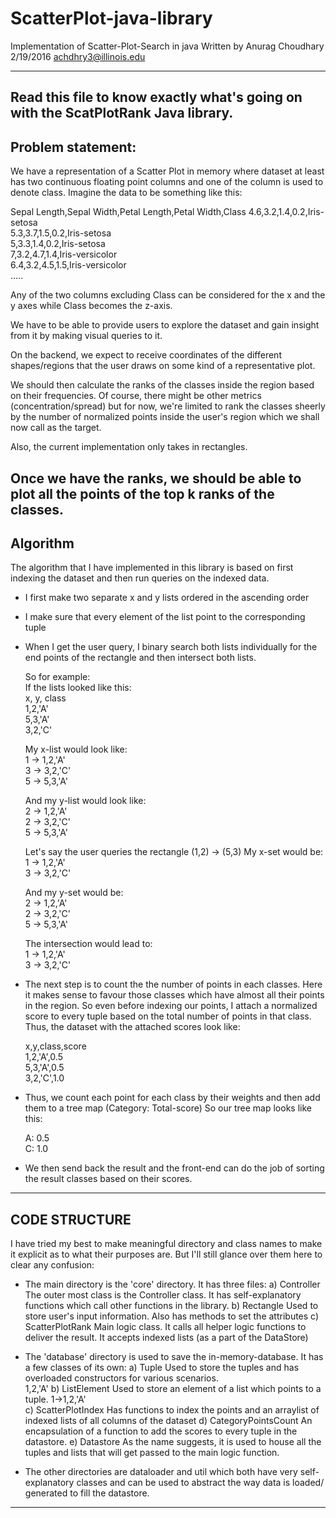 # ScatterPlot-java-library
Implementation of Scatter-Plot-Search in java
Written by Anurag Choudhary
2/19/2016
achdhry3@illinois.edu

----------------

Read this file to know exactly what's going on with the ScatPlotRank Java library.
----------------

Problem statement:
----------------

We have a representation of a Scatter Plot in memory where dataset at least has two continuous floating point columns and one of the column is used to denote class. Imagine the data to be something like this:

Sepal Length,Sepal Width,Petal Length,Petal Width,Class
4.6,3.2,1.4,0.2,Iris-setosa<br>
5.3,3.7,1.5,0.2,Iris-setosa<br>
5,3.3,1.4,0.2,Iris-setosa<br>
7,3.2,4.7,1.4,Iris-versicolor<br>
6.4,3.2,4.5,1.5,Iris-versicolor<br>
.....

Any of the two columns excluding Class can be considered for the x and the y axes while Class becomes the z-axis.

We have to be able to provide users to explore the dataset and gain insight from it by making visual queries to it.

On the backend, we expect to receive coordinates of the different shapes/regions that the user draws on some kind of a representative plot.

We should then calculate the ranks of the classes inside the region based on their frequencies. Of course, there might be other metrics (concentration/spread) but for now, we're limited to rank the classes sheerly by the number of normalized points inside the user's region which we shall now call as the target.

Also, the current implementation only takes in rectangles.

Once we have the ranks, we should be able to plot all the points of the top k ranks of the classes.
----------------------------------------

Algorithm
----------

The algorithm that I have implemented in this library is based on first indexing the dataset and then run queries on the indexed data.

* 	I first make two separate x and y lists ordered in the ascending order 
* 	I make sure that every element of the list point to the corresponding tuple
* 	When I get the user query, I binary search both lists individually for the end points of the rectangle and then intersect both lists.

	So for example: <br>
	If the lists looked like this:<br>
	x, y, class<br>
	1,2,'A'<br>
	5,3,'A'<br>
	3,2,'C'<br>

	My x-list would look like:<br>
	1 -> 1,2,'A'<br>
	3 -> 3,2,'C'<br>
	5 -> 5,3,'A'<br>

	And my y-list would look like:<br>
	2 -> 1,2,'A'<br>
	2 -> 3,2,'C'<br>
	5 -> 5,3,'A'<br>

	Let's say the user queries the rectangle (1,2) -> (5,3)
	My x-set would be:<br>
	1 -> 1,2,'A'<br>
	3 -> 3,2,'C'<br>

	And my y-set would be:<br>
	2 -> 1,2,'A'<br>
	2 -> 3,2,'C'<br>
	5 -> 5,3,'A'

	The intersection would lead to:<br>
	1 -> 1,2,'A'<br>
	3 -> 3,2,'C'<br>

* 	The next step is to count the the number of points in each classes. Here it 	makes sense to favour those classes which have almost all their points in the region. 
	So even before indexing our points, I attach a normalized score to every tuple based on the total number of points in that class.
	Thus, the dataset with the attached scores look like:

	x,y,class,score<br>
	1,2,'A',0.5<br>
	5,3,'A',0.5 <br>
	3,2,'C',1.0<br>

* 	Thus, we count each point for each class by their weights and then add them to a tree map (Category: Total-score)
	So our tree map looks like this:<br>

	A: 0.5<br>
	C: 1.0<br>

* 	We then send back the result and the front-end can do the job of sorting the result classes based on their scores.

----------------------

CODE STRUCTURE
--------------

I have tried my best to make meaningful directory and class names to make it explicit as to what their purposes are. But I'll still glance over them here to clear any confusion:

*	The main directory is the 'core' directory. It has three files:
	a) Controller
	The outer most class is the Controller class. It has self-explanatory functions which call other functions in the library.
	b)  Rectangle
	Used to store user's input information. Also has methods to set the attributes
	c) ScatterPlotRank
	Main logic class. It calls all helper logic functions to deliver the result. It accepts indexed lists (as a part of the DataStore)

*	The 'database' directory is used to save the in-memory-database. It has a few classes of its own:
	a) Tuple
	Used to store the tuples and has overloaded constructors for various scenarios.<br>
	1,2,'A'
	b) ListElement
	Used to store an element of a list which points to a tuple.
	1->1,2,'A'<br>
	c) ScatterPlotIndex
	Has functions to index the points and an arraylist of indexed lists of all columns of the dataset
	d) CategoryPointsCount
	An encapsulation of a function to add the scores to every tuple in the datastore.
	e) Datastore
	As the name suggests, it is used to house all the tuples and lists that will get passed to the main logic function.

* 	The other directories are dataloader and util which both have very self-		explanatory classes and can be used to abstract the way data is loaded/			generated to fill the datastore.

----------------------------------------------------------------------------



